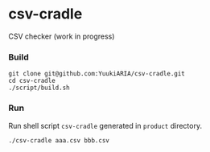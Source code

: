 csv-cradle
==========

CSV checker (work in progress)

### Build

```
git clone git@github.com:YuukiARIA/csv-cradle.git
cd csv-cradle
./script/build.sh
```

### Run

Run shell script `csv-cradle` generated in `product` directory.

```
./csv-cradle aaa.csv bbb.csv
```
